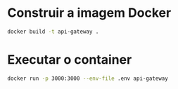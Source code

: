 # Construir a imagem Docker
```bash
docker build -t api-gateway .
```
# Executar o container
```bash
docker run -p 3000:3000 --env-file .env api-gateway
```

